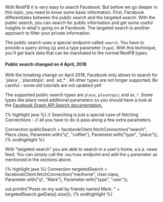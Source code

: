 With RestFB it is very easy to search Facebook. But before we go deeper in this topic, you
need to know some basic information. First, Facebook differentiates between the public search
and the targeted search. With the public search, you can search for public information and get some 
useful insights in what's going on at Facebook. The targeted search is another approach to filter your
private information.

The public search uses a special endpoint called `search`. You have to provide a 
query string (`q`) and a type parameter (`type`). With this technique, you'll get
back data that can be marshaled to the normal RestFB types. 

<div class="rfb-callout warning">
	<h4>Public search changed on 4 April, 2018</h4>
	<div>With the breaking change on April 2018, Facebook only allows to search for `place`, `placetopic` and `ad_*`. All other types are not longer supported. Be careful - some old tutorials are not updated yet!</div>
</div>

The supported public search types are `place`, `placetopic` and `ad_*`. Some types like 
place need additional parameters so you should have a look at the <a href="https://developers.facebook.com/docs/graph-api/using-graph-api/#search" target="_blank">Facebook Graph API Search documentation.</a>

{% highlight java %}
// Searching is just a special case of fetching Connections -
// all you have to do is pass along a few extra parameters.

Connection<User> publicSearch =
  facebookClient.fetchConnection("search", Place.class,
    Parameter.with("q", "coffee"), Parameter.with("type", "place"));
{% endhighlight %}

With "targeted search" you are able to search in a user's home, a.k.a. news feed. You can simply call 
the `/me/home` endpoint and add the `q` parameter as mentioned in
the sections above.

{% highlight java %}
Connection<User> targetedSearch =
  facebookClient.fetchConnection("me/home", User.class,
    Parameter.with("q", "Mark"), Parameter.with("type", "user"));

out.println("Posts on my wall by friends named Mark: " + targetedSearch.getData().size());
{% endhighlight %}